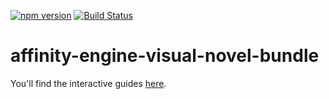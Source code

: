 [![npm version](https://badge.fury.io/js/affinity-engine-visual-novel-bundle.svg)](https://badge.fury.io/js/affinity-engine-visual-novel-bundle)
[![Build Status](https://travis-ci.org/affinity-engine/affinity-engine-visual-novel-bundle.svg?branch=master)](https://travis-ci.org/affinity-engine/affinity-engine-visual-novel-bundle)

# affinity-engine-visual-novel-bundle

You'll find the interactive guides [here](http://www.affinityengine.org/overview/installation/quickstarts).
